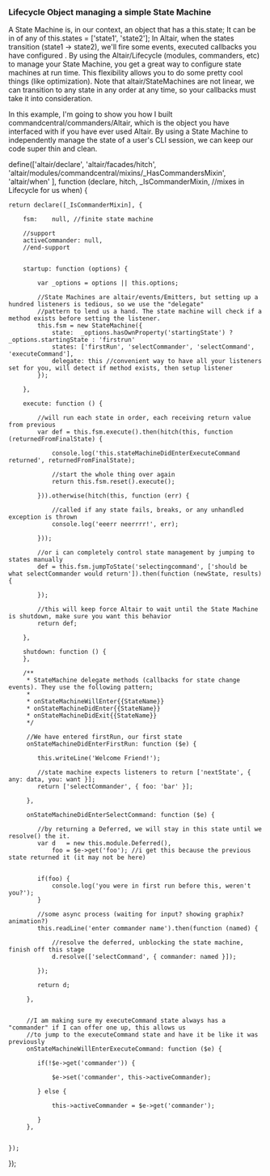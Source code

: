 ### Lifecycle Object managing a simple State Machine
A State Machine is, in our context, an object that has a this.state; It can be in of any of this.states = ['state1', 'state2'];
In Altair, when the states transition (state1 -> state2), we'll fire some events, executed callbacks you have configured . By
using the Altair/Lifecycle (modules, commanders, etc) to manage your State Machine, you get a great way to configure state
machines at run time. This flexibility allows you to do some pretty cool things (like optimization). Note that altair/StateMachines
are not linear, we can transition to any state in any order at any time, so your callbacks must take it into consideration.

In this example, I'm going to show you how I built commandcentral/commanders/Altair, which is the object you have interfaced
with if you have ever used Altair. By using a State Machine to independently manage the state of a user's CLI session,
we can keep our code super thin and clean.


define(['altair/declare',
        'altair/facades/hitch',
        'altair/modules/commandcentral/mixins/_HasCommandersMixin',
        'altair/when'
], function (declare,
             hitch,
             _IsCommanderMixin, //mixes in Lifecycle for us
             when) {


    return declare([_IsCommanderMixin], {

        fsm:    null, //finite state machine

        //support
        activeCommander: null,
        //end-support


        startup: function (options) {

            var _options = options || this.options;

            //State Machines are altair/events/Emitters, but setting up a hundred listeners is tedious, so we use the "delegate"
            //pattern to lend us a hand. The state machine will check if a method exists before setting the listener.
            this.fsm = new StateMachine({
                state:  _options.hasOwnProperty('startingState') ? _options.startingState : 'firstrun'
                states: ['firstRun', 'selectCommander', 'selectCommand', 'executeCommand'],
                delegate: this //convenient way to have all your listeners set for you, will detect if method exists, then setup listener
            });

        },

        execute: function () {

            //will run each state in order, each receiving return value from previous
            var def = this.fsm.execute().then(hitch(this, function (returnedFromFinalState) {

                console.log('this.stateMachineDidEnterExecuteCommand returned', returnedFromFinalState);

                //start the whole thing over again
                return this.fsm.reset().execute();

            })).otherwise(hitch(this, function (err) {

                //called if any state fails, breaks, or any unhandled exception is thrown
                console.log('eeerr neerrrr!', err);

            }));

            //or i can completely control state management by jumping to states manually
            def = this.fsm.jumpToState('selectingcommand', ['should be what selectCommander would return']).then(function (newState, results) {

            });

            //this will keep force Altair to wait until the State Machine is shutdown, make sure you want this behavior
            return def;

        },

        shutdown: function () {
        },

        /**
         * StateMachine delegate methods (callbacks for state change events). They use the following pattern;
         *
         * onStateMachineWillEnter{{StateName}}
         * onStateMachineDidEnter{{StateName}}
         * onStateMachineDidExit{{StateName}}
         */

         //We have entered firstRun, our first state
         onStateMachineDidEnterFirstRun: function ($e) {

            this.writeLine('Welcome Friend!');

            //state machine expects listeners to return ['nextState', { any: data, you: want }];
            return ['selectCommander', { foo: 'bar' }];

         },

         onStateMachineDidEnterSelectCommand: function ($e) {

            //by returning a Deferred, we will stay in this state until we resolve() the it.
            var d   = new this.module.Deferred(),
                foo = $e->get('foo'); //i get this because the previous state returned it (it may not be here)


            if(foo) {
                console.log('you were in first run before this, weren't you?');
            }

            //some async process (waiting for input? showing graphix? animation?)
            this.readLine('enter commander name').then(function (named) {

                //resolve the deferred, unblocking the state machine, finish off this stage
                d.resolve(['selectCommand', { commander: named }]);

            });

            return d;

         },


         //I am making sure my executeCommand state always has a "commander" if I can offer one up, this allows us
         //to jump to the executeCommand state and have it be like it was previously
         onStateMachineWillEnterExecuteCommand: function ($e) {

            if(!$e->get('commander')) {

                $e->set('commander', this->activeCommander);

            } else {

                this->activeCommander = $e->get('commander');

            }
         },


    });

});
